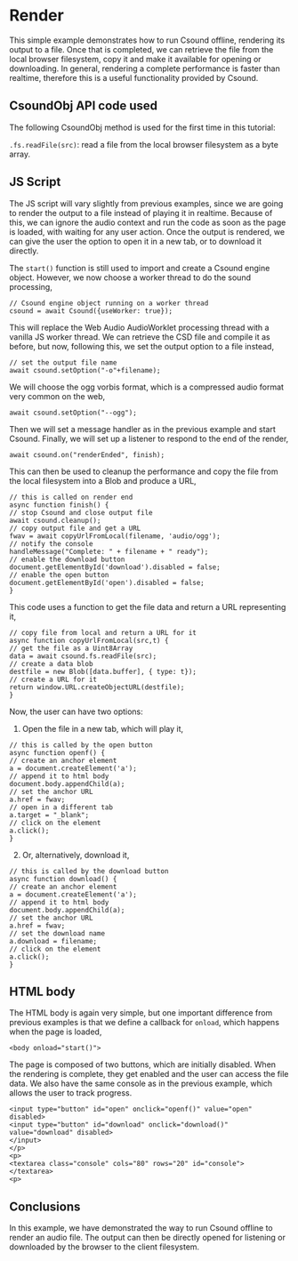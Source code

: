 Render
===

This simple example demonstrates how to run Csound offline, rendering
its output to a file. Once that is completed, we can retrieve the file
from the local browser filesystem, copy it and make it available for
opening or downloading. In general, rendering a complete performance
is faster than realtime, therefore this is a useful functionality
provided by Csound.


CsoundObj API code used
-----------

The following CsoundObj method is used for the first time in this
tutorial:

`.fs.readFile(src)`: read a file from the local browser filesystem as
a byte array.


JS Script
---

The JS script will vary slightly from previous examples, since we are
going to render the output to a file instead of playing it in
realtime. Because of this, we can ignore the audio context and run
the code as soon as the page is loaded, with waiting for any user
action. Once the output is rendered, we can give the user the option
to open it in a new tab, or to download it directly.

The `start()` function is still used to import and create a Csound
engine object. However, we now choose a worker thread to do the
sound processing,

```
// Csound engine object running on a worker thread
csound = await Csound({useWorker: true});
```

This will replace the Web Audio AudioWorklet processing thread with
a vanilla JS worker thread. We can retrieve the CSD file  and compile
it as before, but now, following this, we set the output option to a
file instead,

```
// set the output file name
await csound.setOption("-o"+filename);
```

We will choose the ogg vorbis format, which is a compressed audio
format very common on the web,

```
await csound.setOption("--ogg");
```

Then we will set a message handler as in the previous example and
start Csound. Finally, we will set up a listener to respond to the end
of the render,

```
await csound.on("renderEnded", finish);
```

This can then be used to cleanup the performance and copy the file
from the local filesystem into a Blob and produce a URL,

```
// this is called on render end
async function finish() {
// stop Csound and close output file
await csound.cleanup();
// copy output file and get a URL
fwav = await copyUrlFromLocal(filename, 'audio/ogg');
// notify the console
handleMessage("Complete: " + filename + " ready");
// enable the download button
document.getElementById('download').disabled = false;
// enable the open button
document.getElementById('open').disabled = false;
}
```

This code uses a function to get the file data and return a URL
representing it,

```
// copy file from local and return a URL for it
async function copyUrlFromLocal(src,t) {
// get the file as a Uint8Array
data = await csound.fs.readFile(src);
// create a data blob
destfile = new Blob([data.buffer], { type: t});
// create a URL for it
return window.URL.createObjectURL(destfile);
}
```

Now, the user can have two options:

1. Open the file in a new tab, which will play it,

```
// this is called by the open button
async function openf() {
// create an anchor element
a = document.createElement('a');
// append it to html body
document.body.appendChild(a);
// set the anchor URL
a.href = fwav;
// open in a different tab
a.target = "_blank";
// click on the element
a.click();
}
```
2. Or, alternatively, download it,

```
// this is called by the download button
async function download() {
// create an anchor element
a = document.createElement('a');
// append it to html body
document.body.appendChild(a);
// set the anchor URL
a.href = fwav;
// set the download name
a.download = filename;
// click on the element
a.click();
}
```


HTML body
-----
The HTML body is again very simple, but one important difference
from previous examples is that we define a callback for `onload`,
which happens when the page is loaded,

```
<body onload="start()">
```

The page is composed of two buttons,
which are initially disabled. When the rendering is complete, they
get enabled and the user can access the file data. We also have
the same console as in the previous example, which allows the
user to track progress.

```
<input type="button" id="open" onclick="openf()" value="open" disabled>
<input type="button" id="download" onclick="download()"
value="download" disabled>
</input>
</p>
<p>
<textarea class="console" cols="80" rows="20" id="console">
</textarea>
<p>
```

Conclusions
---

In this example, we have demonstrated the way to run Csound
offline to render an audio file. The output can then be directly
opened for listening or downloaded by the browser to the
client filesystem.

